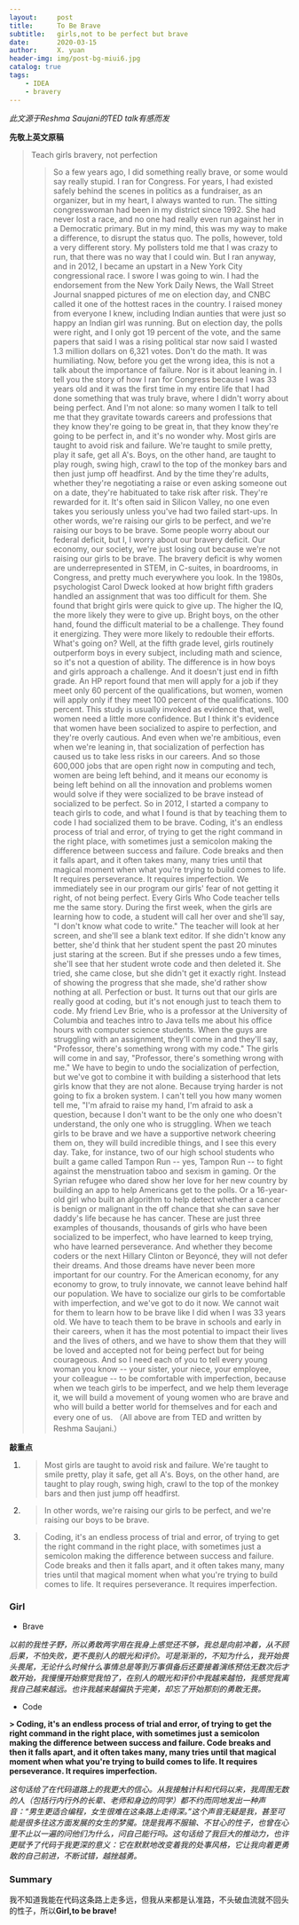 ```yaml
---
layout:     post
title:      To Be Brave
subtitle:   girls,not to be perfect but brave
date:       2020-03-15
author:     X. yuan
header-img: img/post-bg-miui6.jpg
catalog: true
tags:
    - IDEA
    - bravery
---
```


*此文源于Reshma Saujani的TED talk有感而发*

**先敬上英文原稿**

>Teach girls bravery, not perfection
>>So a few years ago, I did something really brave, or some would say really stupid. I ran for Congress. 
>>For years, I had existed safely behind the scenes in politics as a fundraiser, as an organizer, but in my heart, I always wanted to run. The sitting congresswoman had been in my district since 1992. She had never lost a race, and no one had really even run against her in a Democratic primary. But in my mind, this was my way to make a difference, to disrupt the status quo. The polls, however, told a very different story. My pollsters told me that I was crazy to run, that there was no way that I could win. 
>>But I ran anyway, and in 2012, I became an upstart in a New York City congressional race. I swore I was going to win. I had the endorsement from the New York Daily News, the Wall Street Journal snapped pictures of me on election day, and CNBC called it one of the hottest races in the country. I raised money from everyone I knew, including Indian aunties that were just so happy an Indian girl was running. But on election day, the polls were right, and I only got 19 percent of the vote, and the same papers that said I was a rising political star now said I wasted 1.3 million dollars on 6,321 votes. Don't do the math. It was humiliating. 
>>Now, before you get the wrong idea, this is not a talk about the importance of failure. Nor is it about leaning in. I tell you the story of how I ran for Congress because I was 33 years old and it was the first time in my entire life that I had done something that was truly brave, where I didn't worry about being perfect. 
>>And I'm not alone: so many women I talk to tell me that they gravitate towards careers and professions that they know they're going to be great in, that they know they're going to be perfect in, and it's no wonder why. Most girls are taught to avoid risk and failure. We're taught to smile pretty, play it safe, get all A's. Boys, on the other hand, are taught to play rough, swing high, crawl to the top of the monkey bars and then just jump off headfirst. And by the time they're adults, whether they're negotiating a raise or even asking someone out on a date, they're habituated to take risk after risk. They're rewarded for it. It's often said in Silicon Valley, no one even takes you seriously unless you've had two failed start-ups. In other words, we're raising our girls to be perfect, and we're raising our boys to be brave. 
>>Some people worry about our federal deficit, but I, I worry about our bravery deficit. Our economy, our society, we're just losing out because we're not raising our girls to be brave. The bravery deficit is why women are underrepresented in STEM, in C-suites, in boardrooms, in Congress, and pretty much everywhere you look. 
>>In the 1980s, psychologist Carol Dweck looked at how bright fifth graders handled an assignment that was too difficult for them. She found that bright girls were quick to give up. The higher the IQ, the more likely they were to give up. Bright boys, on the other hand, found the difficult material to be a challenge. They found it energizing. They were more likely to redouble their efforts. 
>>What's going on? Well, at the fifth grade level, girls routinely outperform boys in every subject, including math and science, so it's not a question of ability. The difference is in how boys and girls approach a challenge. And it doesn't just end in fifth grade. An HP report found that men will apply for a job if they meet only 60 percent of the qualifications, but women, women will apply only if they meet 100 percent of the qualifications. 100 percent. This study is usually invoked as evidence that, well, women need a little more confidence. But I think it's evidence that women have been socialized to aspire to perfection, and they're overly cautious. 
>>And even when we're ambitious, even when we're leaning in, that socialization of perfection has caused us to take less risks in our careers. And so those 600,000 jobs that are open right now in computing and tech, women are being left behind, and it means our economy is being left behind on all the innovation and problems women would solve if they were socialized to be brave instead of socialized to be perfect. 
>>So in 2012, I started a company to teach girls to code, and what I found is that by teaching them to code I had socialized them to be brave. Coding, it's an endless process of trial and error, of trying to get the right command in the right place, with sometimes just a semicolon making the difference between success and failure. Code breaks and then it falls apart, and it often takes many, many tries until that magical moment when what you're trying to build comes to life. It requires perseverance. It requires imperfection. 
>>We immediately see in our program our girls' fear of not getting it right, of not being perfect. Every Girls Who Code teacher tells me the same story. During the first week, when the girls are learning how to code, a student will call her over and she'll say, "I don't know what code to write." The teacher will look at her screen, and she'll see a blank text editor. If she didn't know any better, she'd think that her student spent the past 20 minutes just staring at the screen. But if she presses undo a few times, she'll see that her student wrote code and then deleted it. She tried, she came close, but she didn't get it exactly right. Instead of showing the progress that she made, she'd rather show nothing at all. Perfection or bust. 
>>It turns out that our girls are really good at coding, but it's not enough just to teach them to code. 
>>My friend Lev Brie, who is a professor at the University of Columbia and teaches intro to Java tells me about his office hours with computer science students. When the guys are struggling with an assignment, they'll come in and they'll say, "Professor, there's something wrong with my code." The girls will come in and say, "Professor, there's something wrong with me." 
>>We have to begin to undo the socialization of perfection, but we've got to combine it with building a sisterhood that lets girls know that they are not alone. Because trying harder is not going to fix a broken system. I can't tell you how many women tell me, 
>>"I'm afraid to raise my hand, I'm afraid to ask a question, because I don't want to be the only one who doesn't understand, the only one who is struggling. When we teach girls to be brave and we have a supportive network cheering them on, they will build incredible things, and I see this every day. Take, for instance, two of our high school students who built a game called Tampon Run -- yes, Tampon Run -- to fight against the menstruation taboo and sexism in gaming. Or the Syrian refugee who dared show her love for her new country by building an app to help Americans get to the polls. Or a 16-year-old girl who built an algorithm to help detect whether a cancer is benign or malignant in the off chance that she can save her daddy's life because he has cancer. These are just three examples of thousands, thousands of girls who have been socialized to be imperfect, who have learned to keep trying, who have learned perseverance. And whether they become coders or the next Hillary Clinton or Beyoncé, they will not defer their dreams. 
>>And those dreams have never been more important for our country. For the American economy, for any economy to grow, to truly innovate, we cannot leave behind half our population. We have to socialize our girls to be comfortable with imperfection, and we've got to do it now. We cannot wait for them to learn how to be brave like I did when I was 33 years old. We have to teach them to be brave in schools and early in their careers, when it has the most potential to impact their lives and the lives of others, and we have to show them that they will be loved and accepted not for being perfect but for being courageous. And so I need each of you to tell every young woman you know -- your sister, your niece, your employee, your colleague -- to be comfortable with imperfection, because when we teach girls to be imperfect, and we help them leverage it, we will build a movement of young women who are brave and who will build a better world for themselves and for each and every one of us. 
>>（All above are from TED and written by Reshma Saujani.）

**敲重点**

1. >Most girls are taught to avoid risk and failure. We're taught to smile pretty, play it safe, get all A's. Boys, on the other hand, are taught to play rough, swing high, crawl to the top of the monkey bars and then just jump off headfirst. 
2. >In other words, we're raising our girls to be perfect, and we're raising our boys to be brave. 
3. > Coding, it's an endless process of trial and error, of trying to get the right command in the right place, with sometimes just a semicolon making the difference between success and failure. Code breaks and then it falls apart, and it often takes many, many tries until that magical moment when what you're trying to build comes to life. It requires perseverance. It requires imperfection.

### Girl

- Brave

*以前的我性子野，所以勇敢两字用在我身上感觉还不够，我总是向前冲着，从不顾后果，不怕失败，更不畏别人的眼光和评价。可是渐渐的，不知为什么，我开始畏头畏尾，无论什么时候什么事情总是等到万事俱备后还要接着演练预估无数次后才敢开始，我慢慢开始察觉我怕了，在别人的眼光和评价中我越来越怕，我感觉我离我自己越来越远。也许我越来越偏执于完美，却忘了开始那刻的勇敢无畏。*

- Code

**> Coding, it's an endless process of trial and error, of trying to get the right command in the right place, with sometimes just a semicolon making the difference between success and failure. Code breaks and then it falls apart, and it often takes many, many tries until that magical moment when what you're trying to build comes to life. It requires perseverance. It requires imperfection.**

*这句话给了在代码道路上的我更大的信心。从我接触计科和代码以来，我周围无数的人（包括行内行外的长辈、老师和身边的同学）都不约而同地发出一种声音：“男生更适合编程，女生很难在这条路上走得深。”这个声音无疑是我，甚至可能是很多往这方面发展的女生的梦魇。饶是我再不服输、不甘心的性子，也曾在心里不止以一遍的问他们为什么，问自己能行吗。这句话给了我巨大的推动力，也许更赋予了代码于我更深的意义：它在默默地改变着我的处事风格，它让我向着更勇敢的自己前进，不断试错，越挫越勇。*

### Summary

我不知道我能在代码这条路上走多远，但我从来都是认准路，不头破血流就不回头的性子，所以**Girl,to be brave!**

